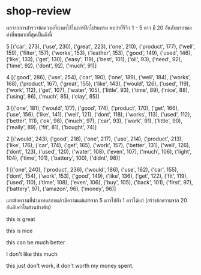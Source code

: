 # shop-review

ผลจากการสำรวจข้อความที่นำมาใช้ในการฝึกโปรแกรม พบว่าที่รีวิว 1 - 5 ดาว มี 20 อันดับแรกของคำที่พบมากที่สุดเป็นดังนี้

5
[('car', 273), ('use', 230), ('great', 223), ('one', 210), ('product', 177),
('well', 159), ('filter', 157), ('works', 153), ('leather', 153), ('good', 149),
('used', 146), ('like', 133), ('get', 130), ('easy', 119), ('best', 101),
('oil', 93), ('need', 92), ('time', 92), ('dont', 92), ('much', 91)]

4
[('good', 286), ('use', 254), ('car', 190), ('one', 189), ('well', 184),
('works', 168), ('product', 167), ('great', 155), ('like', 143), ('would', 126),
('used', 119), ('work', 112), ('get', 107), ('water', 105), ('little', 93),
('time', 89), ('nice', 88), ('using', 86), ('much', 85), ('clay', 85)]

3
[('one', 181), ('would', 177), ('good', 174), ('product', 170), ('get', 166),
('use', 156), ('like', 141), ('well', 121), ('dont', 118), ('works', 113),
('used', 112), ('better', 111), ('ok', 98), ('much', 97), ('car', 93),
('work', 91), ('little', 90), ('really', 89), ('fit', 81), ('bought', 74)]

2
[('would', 243), ('good', 218), ('one', 217), ('use', 214), ('product', 213),
('like', 176), ('car', 174), ('get', 165), ('work', 157), ('better', 131),
('well', 126), ('dont', 123), ('used', 120), ('water', 108), ('even', 107),
('much', 106), ('light', 104), ('time', 101), ('battery', 100), ('didnt', 98)]   

1
[('one', 240), ('product', 236), ('would', 186), ('use', 162), ('car', 155),
('dont', 154), ('work', 153), ('good', 149), ('like', 136), ('get', 122),
('fit', 119), ('used', 110), ('time', 108), ('even', 106), ('buy', 105),
('back', 101), ('first', 97), ('battery', 97), ('amazon', 96), ('money', 96)]

และข้อความที่นำมาทดสอบแล้วมีความแม่นยำจาก 5 ดาวไปยัง 1 ดาวได้แก่ (สร้างข้อความจาก 20 อันดับคำในส่วนข้างต้น)

this is great

this is nice

this can be much better

I don't like this much

this just don't work, it don't worth my money spent.
